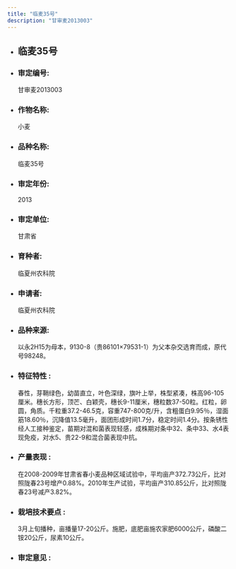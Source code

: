 ```yaml
---
title: "临麦35号"
description: "甘审麦2013003"
---
```

* ## 临麦35号
* ###  审定编号:  
   甘审麦2013003

*  ### 作物名称:  
   小麦

*   ###  品种名称: 
    临麦35号

*   ### 审定年份: 
    2013

*   ### 审定单位:  
    甘肃省

*   ### 育种者:  
    临夏州农科院

*   ### 申请者:  
    临夏州农科院

*   ### 品种来源:  
    以永2H15为母本，9130-8（贵86101×79531-1）为父本杂交选育而成，原代号98248。

*   ### 特征特性 : 
    春性，芽鞘绿色，幼苗直立，叶色深绿，旗叶上举，株型紧凑，株高96-105厘米。穗长方形，顶芒、白颖壳，穗长9-11厘米，穗粒数37-50粒。红粒，卵圆，角质。千粒重37.2-46.5克，容重747-800克/升，含粗蛋白9.95％，湿面筋18.60％，沉降值13.5毫升，面团形成时间1.7分，稳定时间1.4分。按条锈性经人工接种鉴定，苗期对混和菌表现轻感，成株期对条中32、条中33、水4表现免疫，对水5、贵22-9和混合菌表现中抗。

*   ### 产量表现 : 
    在2008-2009年甘肃省春小麦品种区域试验中，平均亩产372.73公斤，比对照陇春23号增产0.88%。2010年生产试验，平均亩产310.85公斤，比对照陇春23号减产3.82%。

*   ### 栽培技术要点 : 
    3月上旬播种，亩播量17-20公斤。施肥，底肥亩施农家肥6000公斤，磷酸二铵20公斤，尿素10公斤。

*   ### 审定意见 : 
    
